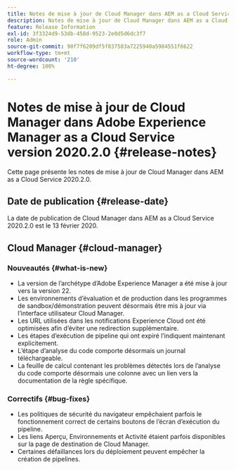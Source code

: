 ```yaml
---
title: Notes de mise à jour de Cloud Manager dans AEM as a Cloud Service version 2020.2.0
description: Notes de mise à jour de Cloud Manager dans AEM as a Cloud Service version 2020.2.0
feature: Release Information
exl-id: 3f3324d9-53db-458d-9523-2e0d5d6dc3f7
role: Admin
source-git-commit: 90f7f6209df5f837583a7225940a5984551f6622
workflow-type: tm+mt
source-wordcount: '210'
ht-degree: 100%

---
```


# Notes de mise à jour de Cloud Manager dans Adobe Experience Manager as a Cloud Service version 2020.2.0 {#release-notes}

Cette page présente les notes de mise à jour de Cloud Manager dans AEM as a Cloud Service 2020.2.0.

## Date de publication {#release-date}

La date de publication de Cloud Manager dans AEM as a Cloud Service 2020.2.0 est le 13 février 2020.

## Cloud Manager {#cloud-manager}

### Nouveautés {#what-is-new}

* La version de l’archétype d’Adobe Experience Manager a été mise à jour vers la version 22.
* Les environnements d’évaluation et de production dans les programmes de sandbox/démonstration peuvent désormais être mis à jour via l’interface utilisateur Cloud Manager.
* Les URL utilisées dans les notifications Experience Cloud ont été optimisées afin d’éviter une redirection supplémentaire.
* Les étapes d’exécution de pipeline qui ont expiré l’indiquent maintenant explicitement.
* L’étape d’analyse du code comporte désormais un journal téléchargeable.
* La feuille de calcul contenant les problèmes détectés lors de l’analyse du code comporte désormais une colonne avec un lien vers la documentation de la règle spécifique.

### Correctifs  {#bug-fixes}

* Les politiques de sécurité du navigateur empêchaient parfois le fonctionnement correct de certains boutons de l’écran d’exécution du pipeline.
* Les liens Aperçu, Environnements et Activité étaient parfois disponibles sur la page de destination de Cloud Manager.
* Certaines défaillances lors du déploiement peuvent empêcher la création de pipelines.
